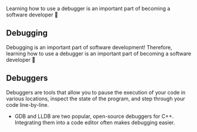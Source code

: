 Learning how to use a debugger is an important part of becoming a software developer 😬

## Debugging

Debugging is an important part of software development! Therefore, learning how to use a debugger is an important part of becoming a software developer 😬

## Debuggers

Debuggers are tools that allow you to pause the execution of your code in various locations, inspect the state of the program, and step through your code line-by-line.

- GDB and LLDB are two popular, open-source debuggers for C++. Integrating them into a code editor often makes debugging easier.
